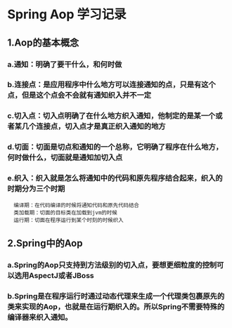 # Spring Aop 学习记录
## 1.Aop的基本概念
### a.通知：明确了要干什么，和何时做
### b.连接点：是应用程序中什么地方可以连接通知的点，只是有这个点，但是这个点会不会就有通知织入并不一定
### c.切入点：切入点明确了在什么地方织入通知，他制定的是某一个或者某几个连接点，切入点才是真正织入通知的地方
### d.切面：切面是切点和通知的一个总称，它明确了程序在什么地方，何时做什么，切面就是通知加切入点
### e.织入：织入就是怎么将通知中的代码和原先程序结合起来，织入的时期分为三个时期
```
  编译期：在代码编译的时候将通知代码和原先代码结合
  类加载期：切面的目标类在加载到jvm的时候
  运行期：切面在程序运行到某个时刻的时候织入
```
## 2.Spring中的Aop
### a.Spring的Aop只支持到方法级别的切入点，要想更细粒度的控制可以选用AspectJ或者JBoss
### b.Spring是在程序运行时通过动态代理来生成一个代理类包裹原先的类来实现的Aop，也就是在运行期织入的。所以Spring不需要特殊的编译器来织入通知。
